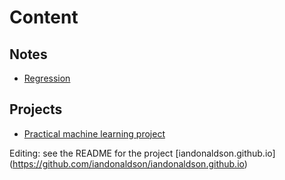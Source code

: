 # Content

## Notes  

* [Regression](https://github.com/iandonaldson/notes/tree/master/regression/)

## Projects

* [Practical machine learning project ](http://iandonaldson.github.io/practical-machine-learning-project/)




Editing:  see the README for the project [iandonaldson.github.io] (https://github.com/iandonaldson/iandonaldson.github.io)
